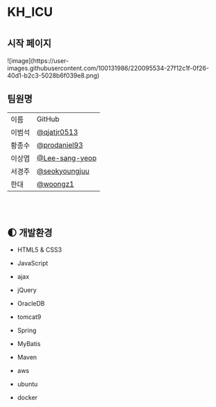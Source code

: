 # KH_ICU
<h1 style="font-family:한양해서, 펜흘림, 굴림체"><ott 계정 공유 사이트></h1>

   <h2>시작 페이지</h2>
![image](https://user-images.githubusercontent.com/100131986/220095534-27f12c1f-0f26-40d1-b2c3-5028b6f039e8.png)




   <h2> 팀원명 </h2>
   <table>   
   <tr><td>이름</td><td>GitHub</td>
   <tr><td>이범석</td><td><a href="https://github.com/qjatjr0513">@qjatjr0513</a></td></tr>
   <tr><td>황종수</td><td><a href="https://github.com/prodaniel93">@prodaniel93</a></td></tr>
   <tr><td>이상엽</td><td><a href="https://github.com/Lee-sang-yeop">@Lee-sang-yeop</a></td></tr>
   <tr><td>서경주</td><td><a href="https://github.com/seokyoungjuu">@seokyoungjuu</a></td></tr>
   <tr><td>한대</td><td><a href="https://github.com/woongz1">@woongz1</a></td></tr>
   </table>
   
   <br><br>

   ## :first_quarter_moon: 개발환경
- HTML5 & CSS3
- JavaScript
- ajax
- jQuery
- OracleDB
- tomcat9
- Spring
- MyBatis
- Maven
- aws
- ubuntu
- docker


   <br><br>
